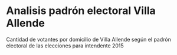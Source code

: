 # Analisis padrón electoral Villa Allende

Cantidad de votantes por domicilio de Villa Allende según el padrón electoral de las elecciones para intendente 2015
